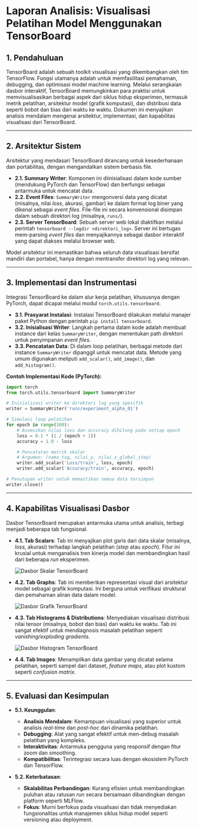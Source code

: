 # Laporan Analisis: Visualisasi Pelatihan Model Menggunakan TensorBoard

## 1. Pendahuluan

TensorBoard adalah sebuah toolkit visualisasi yang dikembangkan oleh tim TensorFlow. Fungsi utamanya adalah untuk memfasilitasi pemahaman, debugging, dan optimisasi model machine learning. Melalui serangkaian dasbor interaktif, TensorBoard memungkinkan para praktisi untuk memvisualisasikan berbagai aspek dari siklus hidup eksperimen, termasuk metrik pelatihan, arsitektur model (grafik komputasi), dan distribusi data seperti bobot dan bias dari waktu ke waktu. Dokumen ini menyajikan analisis mendalam mengenai arsitektur, implementasi, dan kapabilitas visualisasi dari TensorBoard.

---

## 2. Arsitektur Sistem

Arsitektur yang mendasari TensorBoard dirancang untuk kesederhanaan dan portabilitas, dengan mengandalkan sistem berbasis file.

-   **2.1. Summary Writer**: Komponen ini diinisialisasi dalam kode sumber (mendukung PyTorch dan TensorFlow) dan berfungsi sebagai antarmuka untuk mencatat data.
-   **2.2. Event Files**: `SummaryWriter` mengonversi data yang dicatat (misalnya, nilai *loss*, akurasi, gambar) ke dalam format log biner yang dikenal sebagai *event files*. File-file ini secara konvensional disimpan dalam sebuah direktori log (misalnya, `runs/`).
-   **2.3. Server TensorBoard**: Sebuah server web lokal diaktifkan melalui perintah `tensorboard --logdir <direktori_log>`. Server ini bertugas mem-parsing *event files* dan menyajikannya sebagai dasbor interaktif yang dapat diakses melalui browser web.

Model arsitektur ini memastikan bahwa seluruh data visualisasi bersifat mandiri dan portabel, hanya dengan mentransfer direktori log yang relevan.

---

## 3. Implementasi dan Instrumentasi

Integrasi TensorBoard ke dalam alur kerja pelatihan, khususnya dengan PyTorch, dapat dicapai melalui modul `torch.utils.tensorboard`.

-   **3.1. Prasyarat Instalasi**: Instalasi TensorBoard dilakukan melalui manajer paket Python dengan perintah `pip install tensorboard`.
-   **3.2. Inisialisasi Writer**: Langkah pertama dalam kode adalah membuat instance dari kelas `SummaryWriter`, dengan menentukan path direktori untuk penyimpanan *event files*.
-   **3.3. Pencatatan Data**: Di dalam loop pelatihan, berbagai metode dari instance `SummaryWriter` dipanggil untuk mencatat data. Metode yang umum digunakan meliputi `add_scalar()`, `add_image()`, dan `add_histogram()`.

**Contoh Implementasi Kode (PyTorch):**

```python
import torch
from torch.utils.tensorboard import SummaryWriter

# Inisialisasi writer ke direktori log yang spesifik
writer = SummaryWriter('runs/experiment_alpha_01')

# Simulasi loop pelatihan
for epoch in range(100):
    # Asumsikan nilai loss dan accuracy dihitung pada setiap epoch
    loss = 0.1 * (1 / (epoch + 1))
    accuracy = 1.0 - loss

    # Pencatatan metrik skalar
    # Argumen: (nama_tag, nilai_y, nilai_x_global_step)
    writer.add_scalar('Loss/train', loss, epoch)
    writer.add_scalar('Accuracy/train', accuracy, epoch)

# Penutupan writer untuk memastikan semua data tersimpan
writer.close()
```

---

## 4. Kapabilitas Visualisasi Dasbor

Dasbor TensorBoard merupakan antarmuka utama untuk analisis, terbagi menjadi beberapa tab fungsional.

-   **4.1. Tab Scalars**: Tab ini menyajikan plot garis dari data skalar (misalnya, *loss*, akurasi) terhadap langkah pelatihan (*step* atau *epoch*). Fitur ini krusial untuk menganalisis tren kinerja model dan membandingkan hasil dari beberapa *run* eksperimen.

    ![Dasbor Skalar TensorBoard](https://www.tensorflow.org/images/tensorboard_scalars.png)

-   **4.2. Tab Graphs**: Tab ini memberikan representasi visual dari arsitektur model sebagai grafik komputasi. Ini berguna untuk verifikasi struktural dan pemahaman aliran data dalam model.

    ![Dasbor Grafik TensorBoard](https://www.tensorflow.org/images/tensorboard_graphs.png)

-   **4.3. Tab Histograms & Distributions**: Menyediakan visualisasi distribusi nilai tensor (misalnya, bobot dan bias) dari waktu ke waktu. Tab ini sangat efektif untuk mendiagnosis masalah pelatihan seperti *vanishing/exploding gradients*.

    ![Dasbor Histogram TensorBoard](https://www.tensorflow.org/static/images/tensorboard_histograms.png)

-   **4.4. Tab Images**: Menampilkan data gambar yang dicatat selama pelatihan, seperti sampel dari dataset, *feature maps*, atau plot kustom seperti *confusion matrix*.

---

## 5. Evaluasi dan Kesimpulan

-   **5.1. Keunggulan**:
    -   **Analisis Mendalam**: Kemampuan visualisasi yang superior untuk analisis *real-time* dan *post-hoc* dari dinamika pelatihan.
    -   **Debugging**: Alat yang sangat efektif untuk men-debug masalah pelatihan yang kompleks.
    -   **Interaktivitas**: Antarmuka pengguna yang responsif dengan fitur zoom dan smoothing.
    -   **Kompatibilitas**: Terintegrasi secara luas dengan ekosistem PyTorch dan TensorFlow.

-   **5.2. Keterbatasan**:
    -   **Skalabilitas Perbandingan**: Kurang efisien untuk membandingkan puluhan atau ratusan *run* secara bersamaan dibandingkan dengan platform seperti MLFlow.
    -   **Fokus**: Murni berfokus pada visualisasi dan tidak menyediakan fungsionalitas untuk manajemen siklus hidup model seperti versioning atau deployment.
